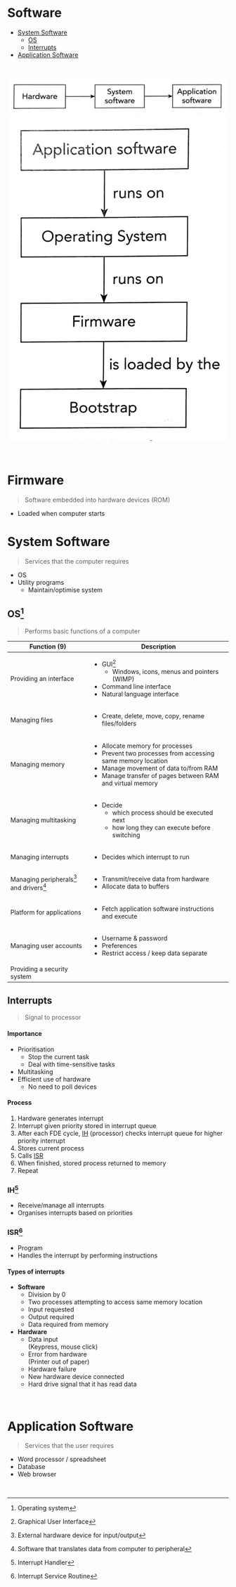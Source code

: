 # Software

-   [System Software](#system-software)
    -   [OS](#os)
    -   [Interrupts](#interrupts)
-   [Application Software](#application-software)

<br>

![Software dependencies (1)](../images/software-dependencies-1.png) ![Software dependencies (2)](../images/software-dependencies-2.png)

<br>

# Firmware

> Software embedded into hardware devices (ROM)

-   Loaded when computer starts

# System Software

> Services that the computer requires

-   OS
-   Utility programs
    -   Maintain/optimise system

## OS[^OS]

> Performs basic functions of a computer

| Function (9)                                           | Description                                                                                                                                                                                                                   |
| ------------------------------------------------------ | ----------------------------------------------------------------------------------------------------------------------------------------------------------------------------------------------------------------------------- |
| Providing an interface                                 | <ul><li>GUI[^GUI]<ul><li>Windows, icons, menus and pointers (WIMP)</li></ul></li><li>Command line interface</li><li>Natural language interface</li></ul>                                                                      |
| Managing files                                         | <ul><li>Create, delete, move, copy, rename files/folders</li></ul>                                                                                                                                                            |
| Managing memory                                        | <ul><li>Allocate memory for processes</li><li>Prevent two processes from accessing same memory location</li><li>Manage movement of data to/from RAM</li><li>Manage transfer of pages between RAM and virtual memory</li></ul> |
| Managing multitasking                                  | <ul><li>Decide<ul><li>which process should be executed next</li><li>how long they can execute before switching</li></ul></li></ul>                                                                                            |
| Managing interrupts                                    | <ul><li>Decides which interrupt to run</li></ul>                                                                                                                                                                              |
| Managing peripherals[^peripheral] and drivers[^driver] | <ul><li>Transmit/receive data from hardware</li><li>Allocate data to buffers</li></ul>                                                                                                                                        |
| Platform for applications                              | <ul><li>Fetch application software instructions and execute</li></ul>                                                                                                                                                         |
| Managing user accounts                                 | <ul><li>Username & password</li><li>Preferences</li><li>Restrict access / keep data separate</li></ul>                                                                                                                        |
| Providing a security system                            |

## Interrupts

> Signal to processor

#### Importance

-   Prioritisation
    -   Stop the current task
    -   Deal with time-sensitive tasks
-   Multitasking
-   Efficient use of hardware
    -   No need to poll devices

#### Process

1. Hardware generates interrupt
2. Interrupt given priority stored in interrupt queue
3. After each FDE cycle, [IH](#ih) (processor) checks interrupt queue for higher priority interrupt
4. Stores current process
5. Calls [ISR](#isr)
6. When finished, stored process returned to memory
7. Repeat

### IH[^IH]

-   Receive/manage all interrupts
-   Organises interrupts based on priorities

### ISR[^ISR]

-   Program
-   Handles the interrupt by performing instructions

#### Types of interrupts

-   **Software**
    -   Division by 0
    -   Two processes attempting to access same memory location
    -   Input requested
    -   Output required
    -   Data required from memory
-   **Hardware**
    -   Data input \
        (Keypress, mouse click)
    -   Error from hardware \
        (Printer out of paper)
    -   Hardware failure
    -   New hardware device connected
    -   Hard drive signal that it has read data

<br>

# Application Software

> Services that the user requires

-   Word processor / spreadsheet
-   Database
-   Web browser

<br>

[^OS]: Operating system
[^GUI]: Graphical User Interface
[^peripheral]: External hardware device for input/output
[^driver]: Software that translates data from computer to peripheral
[^IH]: Interrupt Handler
[^ISR]: Interrupt Service Routine

